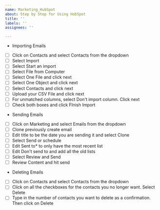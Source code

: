 ```yaml
---
name: Marketing_HubSpot
about: Step by Step for Using HubSpot
title: ''
labels: ''
assignees: ''

---
```


* Importing Emails
- [ ] Click on Contacts and select Contacts from the dropdown
- [ ] Select Import
- [ ] Select Start an import
- [ ] Select File from Computer
- [ ] Select One File and click next
- [ ] Select One Object and click next
- [ ] Select Contacts and click next
- [ ] Upload your CSV File and click next
- [ ] For unmatched columns, select Don't import column. Click next
- [ ] Check both boxes and click FInish Import

* Sending Emails
- [ ] Click on Marketing and select Emails from the dropdown
- [ ] Clone previously create email
- [ ] Edit title to be the date you are sending it and select Clone
- [ ] Select Send or schedule
- [ ] Edit Sent to* to only have the most recent list
- [ ] Edit Don't send to and add all the old lists
- [ ] Select Review and Send
- [ ] Review Content and hit send

* Deleting Emails
- [ ] Click on Contacts and select Contacts from the dropdown
- [ ] Click on all the checkboxes for the contacts you no longer want. Select Delete
- [ ] Type in the number of contacts you want to delete as a confirmation. Then click on Delete
